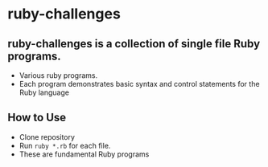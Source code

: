 # ruby-challenges

## ruby-challenges is a collection of single file Ruby programs.
 * Various ruby programs.
 * Each program demonstrates basic syntax and control statements for the Ruby language
 
## How to Use
 * Clone repository
 * Run `ruby *.rb` for each file.
 * These are fundamental Ruby programs
